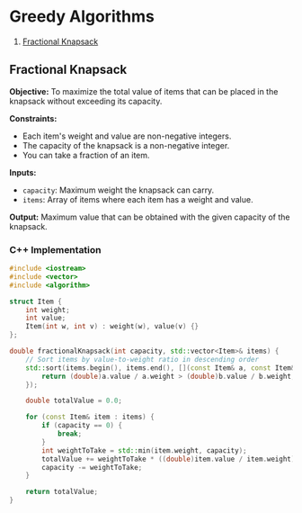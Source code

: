 # Greedy Algorithms

1. [Fractional Knapsack](#fractional-knapsack)

## Fractional Knapsack

**Objective:** To maximize the total value of items that can be placed in the knapsack without exceeding its capacity.

**Constraints:** 

- Each item's weight and  value are non-negative integers.
- The capacity of the knapsack is a non-negative integer.
- You can take a fraction of an item.

**Inputs:**

- `capacity`: Maximum weight the knapsack can carry.
- `items`: Array of items where each item has a weight and value.

**Output:** Maximum value that can be obtained with the given capacity of the knapsack.

### C++ Implementation

```cpp
#include <iostream>
#include <vector>
#include <algorithm>

struct Item {
    int weight;
    int value;
    Item(int w, int v) : weight(w), value(v) {}
};

double fractionalKnapsack(int capacity, std::vector<Item>& items) {
    // Sort items by value-to-weight ratio in descending order
    std::sort(items.begin(), items.end(), [](const Item& a, const Item& b) {
        return (double)a.value / a.weight > (double)b.value / b.weight;
    });

    double totalValue = 0.0;

    for (const Item& item : items) {
        if (capacity == 0) {
            break;
        }
        int weightToTake = std::min(item.weight, capacity);
        totalValue += weightToTake * ((double)item.value / item.weight);
        capacity -= weightToTake;
    }

    return totalValue;
}
```
